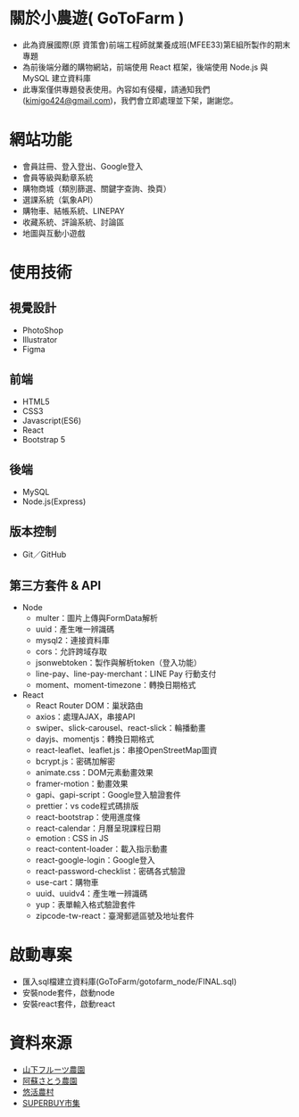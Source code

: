 # 關於小農遊( GoToFarm ) 
- 此為資展國際(原 資策會)前端工程師就業養成班(MFEE33)第E組所製作的期末專題
- 為前後端分離的購物網站，前端使用 React 框架，後端使用 Node.js 與 MySQL 建立資料庫
- 此專案僅供專題發表使用。內容如有侵權，請通知我們(kimigo424@gmail.com)，我們會立即處理並下架，謝謝您。

# 網站功能
- 會員註冊、登入登出、Google登入
- 會員等級與勳章系統
- 購物商城（類別篩選、關鍵字查詢、換頁）
- 選課系統（氣象API）
- 購物車、結帳系統、LINEPAY
- 收藏系統、評論系統、討論區
- 地圖與互動小遊戲

# 使用技術
## 視覺設計
- PhotoShop
- Illustrator
- Figma
## 前端
- HTML5
- CSS3
- Javascript(ES6)
- React
- Bootstrap 5
## 後端
- MySQL
- Node.js(Express)
## 版本控制
- Git／GitHub
## 第三方套件 & API
- Node
  - multer：圖片上傳與FormData解析
  - uuid：產生唯一辨識碼
  - mysql2：連接資料庫
  - cors：允許跨域存取
  - jsonwebtoken：製作與解析token（登入功能）
  - line-pay、line-pay-merchant：LINE Pay 行動支付
  - moment、moment-timezone：轉換日期格式
- React
  - React Router DOM：巢狀路由
  - axios：處理AJAX，串接API
  - swiper、slick-carousel、react-slick：輪播動畫
  - dayjs、momentjs：轉換日期格式
  - react-leaflet、leaflet.js：串接OpenStreetMap圖資
  - bcrypt.js：密碼加解密
  - animate.css：DOM元素動畫效果
  - framer-motion：動畫效果
  - gapi、gapi-script：Google登入驗證套件
  - prettier：vs code程式碼排版
  - react-bootstrap：使用進度條
  - react-calendar：月曆呈現課程日期
  - emotion : CSS in JS
  - react-content-loader：載入指示動畫
  - react-google-login：Google登入
  - react-password-checklist：密碼各式驗證
  - use-cart：購物車
  - uuid、uuidv4：產生唯一辨識碼
  - yup：表單輸入格式驗證套件
  - zipcode-tw-react：臺灣郵遞區號及地址套件

# 啟動專案
- 匯入sql檔建立資料庫(GoToFarm/gotofarm_node/FINAL.sql)
- 安裝node套件，啟動node
- 安裝react套件，啟動react

# 資料來源
- [山下フルーツ農園](https://yamashita-fruit.com/)
- [阿蘇さとう農園](http://www.aso-satofarm.com/)
- [悠活農村](https://www.yooho.com.tw/shop.php)
- [SUPERBUY市集](https://www.superbuy.com.tw/index.php)
